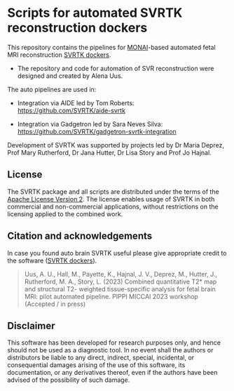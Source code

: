 Scripts for automated SVRTK reconstruction dockers 
====================

This repository contains the pipelines for [MONAI](https://github.com/Project-MONAI/MONAI)-based automated fetal MRI reconstruction [SVRTK dockers](https://hub.docker.com/r/fetalsvrtk/svrtk).



- The repository and code for automation of SVR reconstruction were designed and created by Alena Uus.


The auto pipelines are used in:

- Integration via AIDE led by Tom Roberts: https://github.com/SVRTK/aide-svrtk

- Integration via Gadgetron led by Sara Neves Silva: https://github.com/SVRTK/gadgetron-svrtk-integration


Development of SVRTK was supported by projects led by Dr Maria Deprez, Prof Mary Rutherford, Dr Jana Hutter, Dr Lisa Story and Prof Jo Hajnal.


License
-------

The SVRTK package and all scripts are distributed under the terms of the
[Apache License Version 2](http://www.apache.org/licenses/LICENSE-2.0). The license enables usage of SVRTK in both commercial and non-commercial applications, without restrictions on the licensing applied to the combined work.


Citation and acknowledgements
-----------------------------

In case you found auto brain SVRTK useful please give appropriate credit to the software ([SVRTK dockers](https://hub.docker.com/r/fetalsvrtk/svrtk)).

> Uus, A. U., Hall, M., Payette, K., Hajnal, J. V., Deprez, M., Hutter, J., Rutherford, M. A., Story, L. (2023) Combined quantitative T2* map and structural T2- weighted tissue-specific analysis for fetal brain MRI: pilot automated pipeline. PIPPI MICCAI 2023 workshop (Accepted / in press)


Disclaimer
-------

This software has been developed for research purposes only, and hence should not be used as a diagnostic tool. In no event shall the authors or distributors be liable to any direct, indirect, special, incidental, or consequential damages arising of the use of this software, its documentation, or any derivatives thereof, even if the authors have been advised of the possibility of such damage.

